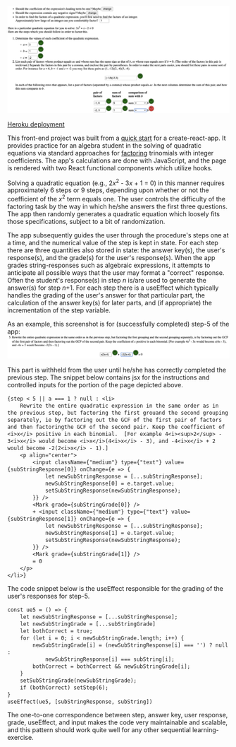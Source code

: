 ![Quadratic factorizer](public/screenshot.png)

[Heroku deployment](https://quadratic-factorizer.herokuapp.com)

This front-end project was built from a [quick start](https://github.com/mars/create-react-app-buildpack#user-content-quick-start) for a create-react-app.
It provides practice for an algebra student in the solving of quadratic equations via
standard approaches for [factoring](https://brilliant.org/wiki/factoring-quadratics/) trinomials with integer coefficients.
The app's calculations are done with JavaScript, and the page is rendered with two React
functional components which utilize hooks.

Solving a quadratic equation (e.g., 2<i>x</i><sup>2</sup> - 3<i>x</i> + 1 = 0) in this manner requires approximately 6 steps or 9 steps, depending upon whether or not the coefficient of the <i>x</i><sup>2</sup> term equals one.  The user controls the difficulty of the factoring task by the way in which he/she answers the first three questions. The app then randomly generates a quadratic equation which loosely fits those specifications, subject to a bit of randomization.

The app subsequently guides the user through the procedure's steps one at a time, and the numerical value of the step is kept in state.  For each step there are three quantities also stored in state: the answer key(s), the user's response(s), and the grade(s) for the user's response(s).  When the app grades string-responses such as algebraic expressions, it attempts to anticipate all possible ways that the user may format a "correct" response.  Often the student's response(s) in step <i>n</i> is/are used to generate the answer(s) for step <i>n</i>+1.  For each step there is a useEffect which typically handles the grading of the user's answer for that particular part, the calculation of the answer key(s) for later parts, and (if appropriate) the incrementation of the step variable.

As an example, this screenshot is for (successfully completed) step-5 of the app:
![Step 5](step5.png)

This part is withheld from the user until he/she has correctly completed the previous step.
The snippet below contains jsx for the instructions and controlled inputs for the portion of the page depicted above.

```
{step < 5 || a === 1 ? null : <li>
    Rewrite the entire quadratic expression in the same order as in the previous step, but factoring the first grouand the second grouping separately, ie by factoring out the GCF of the first pair of factors and then factoringthe GCF of the second pair. Keep the coefficient of <i>x</i> positive in each binomial.  [For example 4<i><sup>2</sup> - 3<i>x</i> would become <i>x</i>(4<i>x</i> - 3), and -4<i>x</i> + 2 would become -2(2<i>x</i> - 1).]
    <p align="center">
        <input className={"medium"} type={"text"} value={subStringResponse[0]} onChange={e => {
            let newSubStringResponse = [...subStringResponse];
            newSubStringResponse[0] = e.target.value;
            setSubStringResponse(newSubStringResponse);
        }} />
        <Mark grade={subStringGrade[0]} />
        + <input className={"medium"} type={"text"} value={subStringResponse[1]} onChange={e => {
            let newSubStringResponse = [...subStringResponse];
            newSubStringResponse[1] = e.target.value;
            setSubStringResponse(newSubStringResponse);
        }} />
        <Mark grade={subStringGrade[1]} />
        = 0
    </p>
</li>}
```

The code snippet below is the useEffect responsible for the grading of the user's responses for step-5.
```
const ue5 = () => {
    let newSubStringResponse = [...subStringResponse];
    let newSubStringGrade = [...subStringGrade]
    let bothCorrect = true;
    for (let i = 0; i < newSubStringGrade.length; i++) {
        newSubStringGrade[i] = (newSubStringResponse[i] === '') ? null :
            newSubStringResponse[i] === subString[i];
        bothCorrect = bothCorrect && newSubStringGrade[i];
    }
    setSubStringGrade(newSubStringGrade);
    if (bothCorrect) setStep(6);
}
useEffect(ue5, [subStringResponse, subString])
```

The one-to-one correspondence between step, answer key, user response, grade, useEffect, and input makes the code very maintainable and scalable, and this pattern should work quite well for any other sequential learning-exercise.
